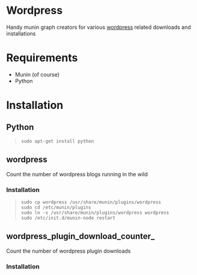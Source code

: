 Wordpress
=========

Handy munin graph creators for various [wordpress](http://www.wordpress.com) 
related downloads and installations


Requirements
============

 - Munin (of course)
 - Python

Installation
============

## Python

>     sudo apt-get install python



## wordpress

Count the number of wordpress blogs running in the wild

### Installation

>     sudo cp wordpress /usr/share/munin/plugins/wordpress
>     sudo cd /etc/munin/plugins
>     sudo ln -s /usr/share/munin/plugins/wordpress wordpress
>     sudo /etc/init.d/munin-node restart

## wordpress_plugin_download_counter_

Count the number of wordpress plugin downloads

### Installation
